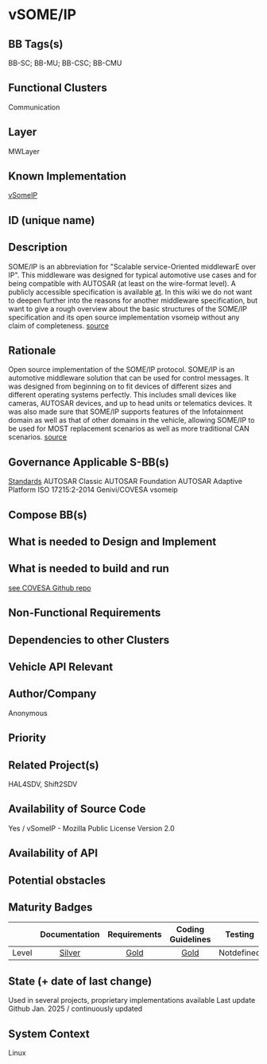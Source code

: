 
# vSOME/IP

## BB Tags(s)
<!-- Tag(s) define in which area(s) (cloud, in-vehicle) the BB is executed, and what type of BB it is (tool, process, microservice) -->
BB-SC; BB-MU; BB-CSC; BB-CMU

## Functional Clusters
<!-- In which Functional Cluster the BB be located; if none of the existing fit new required -->

Communication

## Layer
<!-- AppLayer, MWLayer, OSLayer, HWLayer -->

MWLayer

## Known Implementation

[vSomeIP](https://github.com/COVESA/vsomeip)

## ID (unique name)

## Description
<!-- General Description of the BB -->

SOME/IP is an abbreviation for "Scalable service-Oriented middlewarE over IP". This middleware was designed for typical automotive use cases and for being compatible with AUTOSAR (at least on the wire-format level). A publicly accessible specification is available [at](http://some-ip.com/). In this wiki we do not want to deepen further into the reasons for another middleware specification, but want to give a rough overview about the basic structures of the SOME/IP specification and its open source implementation vsomeip without any claim of completeness.
[source](https://github.com/COVESA/vsomeip/wiki/vsomeip-in-10-minutes)


## Rationale
<!-- Explanation why we need the BB; what problem want to be solved -->

Open source implementation of the SOME/IP protocol.
SOME/IP is an automotive middleware solution that can be used for control messages. It was designed from beginning on to fit devices of different sizes and different operating systems perfectly. This includes small devices like cameras, AUTOSAR devices, and up to head units or telematics devices. It was also made sure that SOME/IP supports features of the Infotainment domain as well as that of other domains in the vehicle, allowing SOME/IP to be used for MOST replacement scenarios as well as more traditional CAN scenarios.
[source](https://some-ip.com/)

## Governance Applicable S-BB(s)
<!-- Reference to e.g. UN/EU CRA Cyber Resilience Act; UNECE 156 - Software update and software update management system
Reference to defined S-BB(s) 
Reference to e.g. IS026262, AUTOSAR Spec. X -->

[Standards](https://some-ip.com/standards.shtml)
 AUTOSAR Classic
 AUTOSAR Foundation
 AUTOSAR Adaptive Platform
 ISO 17215:2-2014
 Genivi/COVESA vsomeip


## Compose BB(s)
<!-- Link to required BB(s) -->

## What is needed to Design and Implement
<!-- e.g. we expect to have a certain HW capability and or SW environment or Tool support, or a documentation, or an extra audit, or Test, or Compiler, or Prog. Language, … -->

## What is needed to build and run
<!-- e.g. we expect to have a certain HW capability, or Runtime Environment, or Pre-configuration, or Code-signing, or Test, … -->

[see COVESA Github repo](https://github.com/COVESA/vsomeip) 

## Non-Functional Requirements
<!-- With respect to Safety, Security, Realtime, … -->

## Dependencies to other Clusters
<!-- Other clusters are needed. FC Security, FC Storage, …
e.g. If FC Security : Security BBs are needed but you can choose for example crypto BB-SC from company A or crypto BB-SC from company B; several compositions may work -->

## Vehicle API Relevant
<!-- If “Yes exists” – where – e.g. COVESA VSS 
If “No” – nothing more to do 
If “Yes, proposal for additional Signals/Information – what should be made available, and where e.g. via (COVESA) VSS/VISS -->


## Author/Company

Anonymous

## Priority
<!-- High, Medium, Low -->

## Related Project(s)
<!-- If Yes – e.g. The BB should be used/added in the Eclipse Blueprint A – for demo purposes, show added value,
If No – Project Proposal (e.g. WP4 in FEDERATE, or in the SDV EcoSystem Community Framework -->
HAL4SDV, Shift2SDV

## Availability of Source Code
Yes / vSomeIP - Mozilla Public License Version 2.0
<!-- Yes / License (e.g. Yes/MIT) 
No – Commercial Closed Source -->

## Availability of API


<!-- Yes / License (e.g. Yes/Apache 2.0)
No - Commercial -->

## Potential obstacles

## Maturity Badges
<!-- taken over from Eclipse SDV Process 
See Definition of Badges and their Flavors 
https://gitlab.eclipse.org/eclipse-wg/sdv-wg/sdv-technical-alignment/sdv-technical-topics/sdv-process/sdv-process-definition/-/wikis/Definition%20of%20Badges%20and%20their%20Flavors 


| 			| Documentation | Requirements | Coding Guidelines | Testing | Release Process |
| --------- |:-------------:|:------------:|:-----------------:|:-------:|:---------------:|
| Gold		| Badgelevel    | Badgelevel   | Badgelevel		   | Badgelevel	 | Badgelevel  |
| Silver	| Badgelevel    | Badgelevel   | Badgelevel	  	   | Badgelevel	 | Badgelevel  |
| Bronze	| Badgelevel   	| Badgelevel   | Badgelevel	       | Badgelevel	 | Badgelevel  |
| No		| Badgelevel   	| Badgelevel   | Badgelevel	       | Badgelevel	 | Badgelevel  |
| NotDefined| Badgelevel   	| Badgelevel   | Badgelevel	       | Badgelevel	 | Badgelevel  |

Options:
NotDefined/No/Bronze/Silver/Gold

Example:
| 			| Documentation | Requirements | Coding Guidelines | Testing | Release Process |
| --------- |:-------------:|:------------:|:-----------------:|:-------:|:---------------:|
| Level		| [Gold](urlToDoc)| No 		   | Notdefined		   | Bronze	 | [Silver](urlToDoc) |

 -->

|                       | Documentation | Requirements | Coding Guidelines | Testing | Release Process |
| --------- |:-------------:|:------------:|:-----------------:|:-------:|:---------------:|
| Level     | [Silver](https://github.com/COVESA/vsomeip/wiki) | [Gold](https://github.com/COVESA/vsomeip/tree/master/test)       | [Gold](https://github.com/COVESA/vsomeip/wiki/vsomeip-Contribution-Process) | Notdefined | [Gold](https://github.com/COVESA/vsomeip/wiki/vsomeip-Release-Process) |

## State (+ date of last change)

<!-- 
- Incubating (no code yet)
- Implementation started
- First public release available
- Used in production by 1 OEM
- Used in production by >1 OEM
- Abandoned
 -->

Used in several projects, proprietary implementations available
Last update Github Jan. 2025 / continuously updated


## System Context

<!-- 
OS and runtime/framework requirements

eg.

- AGL
- QNX
- ROS-based
- container runtime
- web assembly
- web service
 -->
 
 Linux